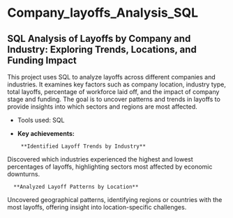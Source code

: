 # Company_layoffs_Analysis_SQL

## SQL Analysis of Layoffs by Company and Industry: Exploring Trends, Locations, and Funding Impact

This project uses SQL to analyze layoffs across different companies and industries. It examines key factors such as company location, industry type, total layoffs, percentage of workforce laid off, and the impact of company stage and funding. The goal is to uncover patterns and trends in layoffs to provide insights into which sectors and regions are most affected.

- Tools used: SQL
- **Key achievements:**

       **Identified Layoff Trends by Industry**

Discovered which industries experienced the highest and lowest percentages of layoffs, highlighting sectors most affected by economic downturns.

      **Analyzed Layoff Patterns by Location**

Uncovered geographical patterns, identifying regions or countries with the most layoffs, offering insight into location-specific challenges.
